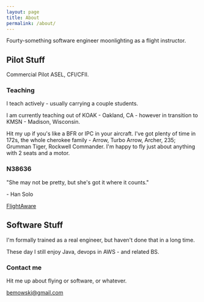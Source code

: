 ```yaml
---
layout: page
title: About
permalink: /about/
---
```


Fourty-something software engineer moonlighting as a flight instructor.  

## Pilot Stuff

Commercial Pilot ASEL, CFI/CFII.  

### Teaching

I teach actively - usually carrying a couple students.

I am currently teaching out of KOAK - Oakland, CA - however in transition to 
KMSN - Madison, Wisconsin.

Hit my up if you's like a BFR or IPC in your aircraft.  I've got plenty of 
time in 172s, the whole cherokee family - Arrow, Turbo Arrow, Archer, 235; 
Grumman Tiger, Rockwell Commander.  I'm happy to fly just about anything 
with 2 seats and a motor.

### N38636

"She may not be pretty, but she's got it where it counts."

 \- Han Solo

[FlightAware](flightaware.com/live/flight/N38636)


## Software Stuff

I'm formally trained as a real engineer, but haven't done that in a long time.

These day I still enjoy Java, devops in AWS - and related BS.

### Contact me

Hit me up about flying or software, or whatever.

[bemowski@gmail.com](mailto:bemowski@gmail.com)
